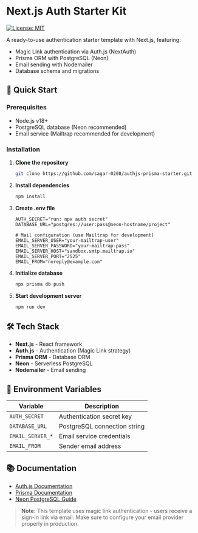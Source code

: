 # Next.js Auth Starter Kit

[![License: MIT](https://img.shields.io/badge/License-MIT-blue.svg)](https://opensource.org/licenses/MIT)

A ready-to-use authentication starter template with Next.js, featuring:
- Magic Link authentication via Auth.js (NextAuth)
- Prisma ORM with PostgreSQL (Neon)
- Email sending with Nodemailer
- Database schema and migrations

## 🚀 Quick Start

### Prerequisites
- Node.js v18+
- PostgreSQL database (Neon recommended)
- Email service (Mailtrap recommended for development)

### Installation

1. **Clone the repository**  
   ```bash
   git clone https://github.com/sagar-0208/authjs-prisma-starter.git
   ```

2. **Install dependencies**  
   ```bash
   npm install
   ```

3. **Create .env file**  
   ```env
   AUTH_SECRET="run: npx auth secret"
   DATABASE_URL="postgres://user:pass@neon-hostname/project"

   # Mail configuration (use Mailtrap for development)
   EMAIL_SERVER_USER="your-mailtrap-user"
   EMAIL_SERVER_PASSWORD="your-mailtrap-pass"
   EMAIL_SERVER_HOST="sandbox.smtp.mailtrap.io"
   EMAIL_SERVER_PORT="2525"
   EMAIL_FROM="noreply@example.com"
   ```

4. **Initialize database**  
   ```bash
   npx prisma db push
   ```

5. **Start development server**  
   ```bash
   npm run dev
   ```

## 🛠 Tech Stack
- **Next.js** - React framework
- **Auth.js** - Authentication (Magic Link strategy)
- **Prisma ORM** - Database ORM
- **Neon** - Serverless PostgreSQL
- **Nodemailer** - Email sending

## 🔐 Environment Variables

| Variable         | Description                   |
| ---------------- | ----------------------------- |
| `AUTH_SECRET`    | Authentication secret key     |
| `DATABASE_URL`   | PostgreSQL connection string  |
| `EMAIL_SERVER_*` | Email service credentials     |
| `EMAIL_FROM`     | Sender email address          |

## 📚 Documentation
- [Auth.js Documentation](https://authjs.dev/)
- [Prisma Documentation](https://www.prisma.io/docs/)
- [Neon PostgreSQL Guide](https://neon.tech/docs/)

> **Note:** This template uses magic link authentication - users receive a sign-in link via email. Make sure to configure your email provider properly in production.
